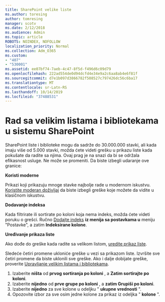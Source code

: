 ```yaml
---
title: SharePoint velike liste
ms.author: toresing
author: tomresing
manager: scotv
ms.date: 2/12/2018
ms.audience: Admin
ms.topic: article
ROBOTS: NOINDEX, NOFOLLOW
localization_priority: Normal
ms.collection: Adm_O365
ms.custom:
- "407"
- "530001"
ms.assetid: ee07bf74-7aeb-4c47-8f5d-f496d6c09d79
ms.openlocfilehash: 222ad554de0d94dcfd4e34e9a2c6aa8ab4e6f81f
ms.sourcegitcommit: d7e1b097d3866782f508527c797426dc56c6ba17
ms.translationtype: MT
ms.contentlocale: sr-Latn-RS
ms.lasthandoff: 10/14/2019
ms.locfileid: "37488531"
---
```

# <a name="work-with-large-lists-and-libraries-in-sharepoint"></a>Rad sa velikim listama i bibliotekama u sistemu SharePoint

SharePoint liste i biblioteke mogu da sadrže do 30.000.000 stavki, ali kada imaju više od 5.000 stavki, možda ćete videti grešku u prikazu liste kada pokušate da radite sa njima. Ovaj prag je na snazi da bi se održala efikasnost usluge. Ne može se promeniti. Da biste izbegli udaranje ove granice:

**Koristi moderne**

Prikazi koji prikazuju mnoge stavke najbolje rade u modernom iskustvu. [Koristite moderan doživljaj](https://support.office.com/article/66dac24b-4177-4775-bf50-3d267318caa9) da biste izbegli greške koje možete da vidite u klasičnom iskustvu.

**Dodavanje indeksa**

Kada filtrirate ili sortirate po koloni koja nema indeks, možda ćete videti poruku o grešci. Ručno [Dodajte indeks](https://support.office.com/article/f3f00554-b7dc-44d1-a2ed-d477eac463b0) **iz menija sa postavkama u** meniju "Postavke", a zatim **Indeksirane kolone**.

**Uređivanje prikaza liste**

Ako dođe do greške kada radite sa velikom listom, [uredite prikaz liste](https://support.office.com/article/15916903-e79a-423f-b4e2-02d37e1ff372).

Sledeće četiri promene ukloniće greške u vezi sa prikazom liste. Izvršite sve četiri promene da biste uklonili sve greške. Ako i dalje dobijate greške, proverite [Upravljanje velikim listama i bibliotekama](https://support.office.com/article/B8588DAE-9387-48C2-9248-C24122F07C59).

1. Izaberite **ništa** od **prvog sortiranja po koloni** , a **Zatim sortirajte po koloni**.
2. Izaberite **nijedno** od **prve grupe po koloni** , a **zatim Grupiši po koloni**.
3. Izaberite **nijedno** za sve kolone u odeljku " **ukupne vrednosti** ".
4. Opozovite izbor za sve osim jedne kolone za prikaz iz odeljka " **kolone** ".

